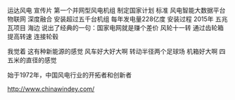 运达风电
宣传片
第一个并网型风电机组
制定国家计划 标准
风电智能大数据平台 物联网 深度融合
安装超过五千台机组 
每年发电量228亿度
安装过程 
2015年 五兆瓦项目 海边 
说出了经典的一句：国家电网就是赚个差价
风轮十一转 通过齿轮箱提高转速 连接轮毂

我觉着 这有种新能源的感觉  风车好大好大啊 转动半径两个足球场 机箱好大啊  四五米的直径的感觉 

始于1972年，中国风电行业的开拓者和创新者

http://www.chinawindey.com/